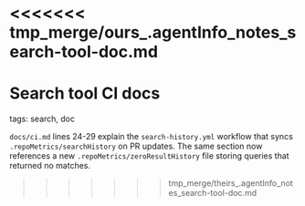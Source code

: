 <<<<<<< tmp_merge/ours_.agentInfo_notes_search-tool-doc.md
=======
# Search tool CI docs

tags: search, doc

`docs/ci.md` lines 24-29 explain the `search-history.yml` workflow that syncs `.repoMetrics/searchHistory` on PR updates. The same section now references a new `.repoMetrics/zeroResultHistory` file storing queries that returned no matches.
>>>>>>> tmp_merge/theirs_.agentInfo_notes_search-tool-doc.md

